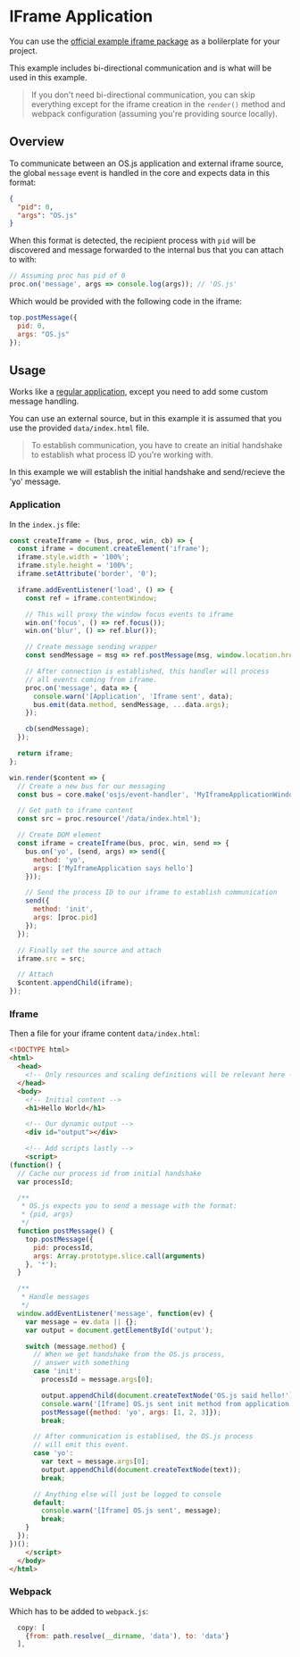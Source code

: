 # IFrame Application

You can use the [official example iframe package](https://github.com/os-js/osjs-example-iframe-application) as a bolilerplate for your project.

This example includes bi-directional communication and is what will be used in this example.

> If you don't need bi-directional communication, you can skip everything except for the iframe creation in the `render()` method and webpack configuration (assuming you're providing source locally).

## Overview

To communicate between an OS.js application and external iframe source, the global `message` event is handled in the core and expects data in this format:

```json
{
  "pid": 0,
  "args": "OS.js"
}
```

When this format is detected, the recipient process with `pid` will be discovered and message forwarded to the internal bus that you can attach to with:

```javascript
// Assuming proc has pid of 0
proc.on('message', args => console.log(args)); // 'OS.js'
```

Which would be provided with the following code in the iframe:

```javascript
top.postMessage({
  pid: 0,
  args: "OS.js"
});
```

## Usage

Works like a [regular application](../../tutorial/application/README.md), except you need to add some custom message handling.

You can use an external source, but in this example it is assumed that you use the provided `data/index.html` file.

> To establish communication, you have to create an initial handshake to establish what process ID you're working with.

In this example we will establish the initial handshake and send/recieve the 'yo' message.

### Application

In the `index.js` file:

```javascript
const createIframe = (bus, proc, win, cb) => {
  const iframe = document.createElement('iframe');
  iframe.style.width = '100%';
  iframe.style.height = '100%';
  iframe.setAttribute('border', '0');

  iframe.addEventListener('load', () => {
    const ref = iframe.contentWindow;

    // This will proxy the window focus events to iframe
    win.on('focus', () => ref.focus());
    win.on('blur', () => ref.blur());

    // Create message sending wrapper
    const sendMessage = msg => ref.postMessage(msg, window.location.href);

    // After connection is established, this handler will process
    // all events coming from iframe.
    proc.on('message', data => {
      console.warn('[Application', 'Iframe sent', data);
      bus.emit(data.method, sendMessage, ...data.args);
    });

    cb(sendMessage);
  });

  return iframe;
};

win.render($content => {
  // Create a new bus for our messaging
  const bus = core.make('osjs/event-handler', 'MyIframeApplicationWindow');

  // Get path to iframe content
  const src = proc.resource('/data/index.html');

  // Create DOM element
  const iframe = createIframe(bus, proc, win, send => {
    bus.on('yo', (send, args) => send({
      method: 'yo',
      args: ['MyIframeApplication says hello']
    }));

    // Send the process ID to our iframe to establish communication
    send({
      method: 'init',
      args: [proc.pid]
    });
  });

  // Finally set the source and attach
  iframe.src = src;

  // Attach
  $content.appendChild(iframe);
});
```

### Iframe

Then a file for your iframe content `data/index.html`:

```html
<!DOCTYPE html>
<html>
  <head>
    <!-- Only resources and scaling definitions will be relevant here -->
  </head>
  <body>
    <!-- Initial content -->
    <h1>Hello World</h1>

    <!-- Our dynamic output -->
    <div id="output"></div>

    <!-- Add scripts lastly -->
    <script>
(function() {
  // Cache our process id from initial handshake
  var processId;

  /**
   * OS.js expects you to send a message with the format:
   * {pid, args}
   */
  function postMessage() {
    top.postMessage({
      pid: processId,
      args: Array.prototype.slice.call(arguments)
    }, '*');
  }

  /**
   * Handle messages
   */
  window.addEventListener('message', function(ev) {
    var message = ev.data || {};
    var output = document.getElementById('output');

    switch (message.method) {
      // When we get handshake from the OS.js process,
      // answer with something
      case 'init':
        processId = message.args[0];

        output.appendChild(document.createTextNode('OS.js said hello!'));
        console.warn('[Iframe] OS.js sent init method from application', message.args, processId);
        postMessage({method: 'yo', args: [1, 2, 3]});
        break;

      // After communication is establised, the OS.js process
      // will emit this event.
      case 'yo':
        var text = message.args[0];
        output.appendChild(document.createTextNode(text));
        break;

      // Anything else will just be logged to console
      default:
        console.warn('[Iframe] OS.js sent', message);
        break;
    }
  });
})();
    </script>
  </body>
</html>
```

### Webpack

Which has to be added to  `webpack.js`:

```javascript
  copy: [
    {from: path.resolve(__dirname, 'data'), to: 'data'}
  ],
```
